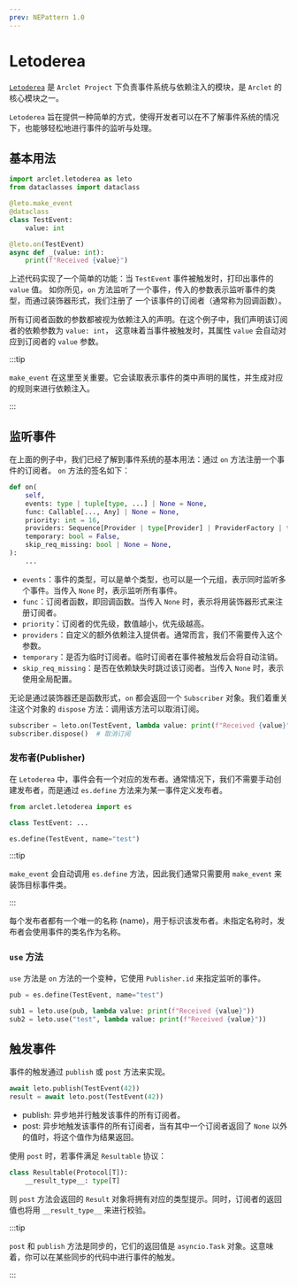 ```yaml
---
prev: NEPattern 1.0
---
```


# Letoderea

[`Letoderea`](https://github.com/ArcletProject/Letoderea) 是 `Arclet Project` 下负责事件系统与依赖注入的模块，是 `Arclet` 的核心模块之一。

`Letoderea` 旨在提供一种简单的方式，使得开发者可以在不了解事件系统的情况下，也能够轻松地进行事件的监听与处理。

## 基本用法

```python
import arclet.letoderea as leto
from dataclasses import dataclass

@leto.make_event
@dataclass
class TestEvent:
    value: int

@leto.on(TestEvent)
async def _(value: int):
    print(f"Received {value}")
```

上述代码实现了一个简单的功能：当 `TestEvent` 事件被触发时，打印出事件的 `value` 值。
如你所见，`on` 方法监听了一个事件，传入的参数表示监听事件的类型，而通过装饰器形式，我们注册了
一个该事件的订阅者（通常称为回调函数）。

所有订阅者函数的参数都被视为依赖注入的声明。在这个例子中，我们声明该订阅者的依赖参数为 `value: int`，
这意味着当事件被触发时，其属性 `value` 会自动对应到订阅者的 `value` 参数。

:::tip

`make_event` 在这里至关重要。它会读取表示事件的类中声明的属性，并生成对应的规则来进行依赖注入。

:::

## 监听事件

在上面的例子中，我们已经了解到事件系统的基本用法：通过 `on` 方法注册一个事件的订阅者。
`on` 方法的签名如下：

```python
def on(
    self,
    events: type | tuple[type, ...] | None = None,
    func: Callable[..., Any] | None = None,
    priority: int = 16,
    providers: Sequence[Provider | type[Provider] | ProviderFactory | type[ProviderFactory]] | None = None,
    temporary: bool = False,
    skip_req_missing: bool | None = None,
):
    ...
```

- `events`：事件的类型，可以是单个类型，也可以是一个元组，表示同时监听多个事件。当传入 `None` 时，表示监听所有事件。
- `func`：订阅者函数，即回调函数。当传入 `None` 时，表示将用装饰器形式来注册订阅者。
- `priority`：订阅者的优先级，数值越小，优先级越高。
- `providers`：自定义的额外依赖注入提供者。通常而言，我们不需要传入这个参数。
- `temporary`：是否为临时订阅者。临时订阅者在事件被触发后会将自动注销。
- `skip_req_missing`：是否在依赖缺失时跳过该订阅者。当传入 `None` 时，表示使用全局配置。

无论是通过装饰器还是函数形式，`on` 都会返回一个 `Subscriber` 对象。我们着重关注这个对象的 `dispose` 方法：调用该方法可以取消订阅。

```python
subscriber = leto.on(TestEvent, lambda value: print(f"Received {value}"))
subscriber.dispose()  # 取消订阅
```

### 发布者(Publisher)

在 `Letoderea` 中，事件会有一个对应的发布者。通常情况下，我们不需要手动创建发布者，而是通过 `es.define` 方法来为某一事件定义发布者。

```python
from arclet.letoderea import es

class TestEvent: ...

es.define(TestEvent, name="test")
```

:::tip

`make_event` 会自动调用 `es.define` 方法，因此我们通常只需要用 `make_event` 来装饰目标事件类。

:::

每个发布者都有一个唯一的名称 (name)，用于标识该发布者。未指定名称时，发布者会使用事件的类名作为名称。


### `use` 方法

`use` 方法是 `on` 方法的一个变种，它使用 `Publisher.id` 来指定监听的事件。

```python
pub = es.define(TestEvent, name="test")

sub1 = leto.use(pub, lambda value: print(f"Received {value}"))
sub2 = leto.use("test", lambda value: print(f"Received {value}"))
```


## 触发事件

事件的触发通过 `publish` 或 `post` 方法来实现。

```python
await leto.publish(TestEvent(42))
result = await leto.post(TestEvent(42))
```

- publish: 异步地并行触发该事件的所有订阅者。
- post: 异步地触发该事件的所有订阅者，当有其中一个订阅者返回了 `None` 以外的值时，将这个值作为结果返回。

使用 `post` 时，若事件满足 `Resultable` 协议：

```python
class Resultable(Protocol[T]):
    __result_type__: type[T]
```

则 `post` 方法会返回的 `Result` 对象将拥有对应的类型提示。同时，订阅者的返回值也将用 `__result_type__` 来进行校验。


:::tip

`post` 和 `publish` 方法是同步的，它们的返回值是 `asyncio.Task` 对象。这意味着，你可以在某些同步的代码中进行事件的触发。

:::


